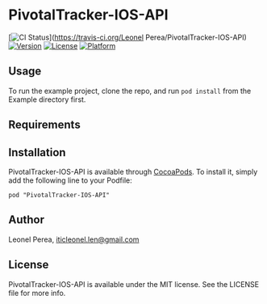 # PivotalTracker-IOS-API

[![CI Status](http://img.shields.io/travis/iLeonelPerea/PivotalTracker-IOS-API.svg?style=flat)](https://travis-ci.org/Leonel Perea/PivotalTracker-IOS-API)
[![Version](https://img.shields.io/cocoapods/v/PivotalTracker-IOS-API.svg?style=flat)](http://cocoadocs.org/docsets/PivotalTracker-IOS-API)
[![License](https://img.shields.io/cocoapods/l/PivotalTracker-IOS-API.svg?style=flat)](http://cocoadocs.org/docsets/PivotalTracker-IOS-API)
[![Platform](https://img.shields.io/cocoapods/p/PivotalTracker-IOS-API.svg?style=flat)](http://cocoadocs.org/docsets/PivotalTracker-IOS-API)

## Usage

To run the example project, clone the repo, and run `pod install` from the Example directory first.

## Requirements

## Installation

PivotalTracker-IOS-API is available through [CocoaPods](http://cocoapods.org). To install
it, simply add the following line to your Podfile:

    pod "PivotalTracker-IOS-API"

## Author

Leonel Perea, iticleonel.len@gmail.com

## License

PivotalTracker-IOS-API is available under the MIT license. See the LICENSE file for more info.

